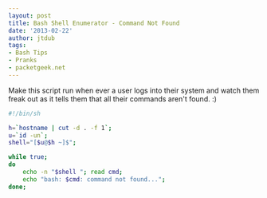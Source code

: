 ```yaml
---
layout: post
title: Bash Shell Enumerator - Command Not Found
date: '2013-02-22'
author: jtdub
tags:
- Bash Tips
- Pranks
- packetgeek.net
---
```


Make this script run when ever a user logs into their system and watch them freak out as it tells them that all their commands aren't found. :)

```bash
#!/bin/sh

h=`hostname | cut -d . -f 1`;
u=`id -un`;
shell="[$u@$h ~]$";

while true;
do
    echo -n "$shell "; read cmd;
    echo "bash: $cmd: command not found...";
done;
```
